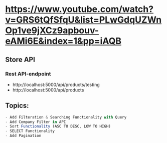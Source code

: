 # https://www.youtube.com/watch?v=GRS6tQfSfqU&list=PLwGdqUZWnOp1ve9jXCz9apbouv-eAMi6E&index=1&pp=iAQB

## Store API

### Rest API-endpoint

- http://localhost:5000/api/products/testing
- http://localhost:5000/api/products

## Topics:

```javascript
- Add Filteration & Searching Functionality with Query
- Add Company Filter in API
- Sort Functionality (ASC TO DESC, LOW TO HIGH)
- SELECT Functionality
- Add Pagination
```
